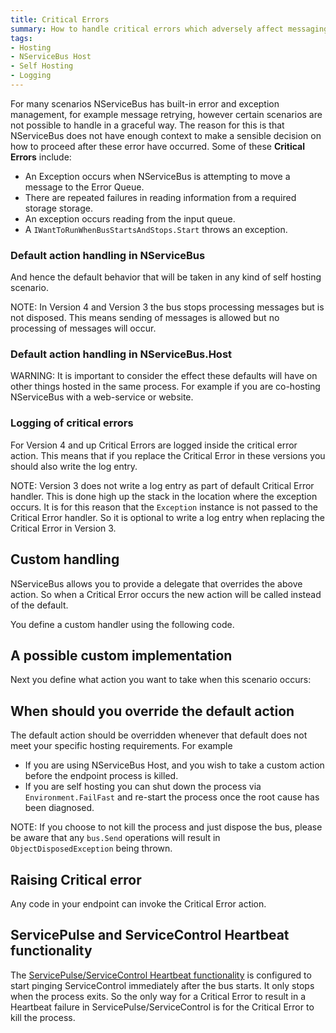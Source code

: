 ```yaml
---
title: Critical Errors 
summary: How to handle critical errors which adversely affect messaging in your endpoint.
tags:
- Hosting
- NServiceBus Host
- Self Hosting
- Logging
---
```


For many scenarios NServiceBus has built-in error and exception management, for example message retrying, however certain scenarios are not possible to handle in a graceful way. The reason for this is that NServiceBus does not have enough context to make a sensible decision on how to proceed after these error have occurred. Some of these **Critical Errors** include:

 * An Exception occurs when NServiceBus is attempting to move a message to the Error Queue.
 * There are repeated failures in reading information from a required storage storage.
 * An exception occurs reading from the input queue.
 * A `IWantToRunWhenBusStartsAndStops.Start` throws an exception.


### Default action handling in NServiceBus

And hence the default behavior that will be taken in any kind of self hosting scenario.

<!-- import DefaultCriticalErrorAction -->

NOTE:  In Version 4 and Version 3 the bus stops processing messages but is not disposed. This means sending of messages is allowed but no processing of messages will occur.


### Default action handling in NServiceBus.Host

<!-- import DefaultHostCriticalErrorAction -->

WARNING: It is important to consider the effect these defaults will have on other things hosted in the same process. For example if you are co-hosting NServiceBus with a web-service or website.  


### Logging of critical errors

For Version 4 and up Critical Errors are logged inside the critical error action. This means that if you replace the Critical Error in these versions you should also write the log entry.

<!-- import DefaultCriticalErrorActionLogging -->

NOTE:  Version 3 does not write a log entry as part of default Critical Error handler. This is done high up the stack in the location where the exception occurs. It is for this reason that the `Exception` instance is not passed to the Critical Error handler. So it is optional to write a log entry when replacing the Critical Error in Version 3.


## Custom handling

NServiceBus allows you to provide a delegate that overrides the above action. So when a Critical Error occurs the new action will be called instead of the default.
 
You define a custom handler using the following code.

<!-- import DefiningCustomHostErrorHandlingAction -->


## A possible custom implementation

Next you define what action you want to take when this scenario occurs:

<!-- import CustomHostErrorHandlingAction -->


## When should you override the default action

The default action should be overridden whenever that default does not meet your specific hosting requirements. For example 

- If you are using NServiceBus Host, and you wish to take a custom action before the endpoint process is killed.
- If you are self hosting you can shut down the process via `Environment.FailFast` and re-start the process once the root cause has been diagnosed. 

NOTE: If you choose to not kill the process and just dispose the bus, please be aware that any `bus.Send` operations will result in `ObjectDisposedException` being thrown.


## Raising Critical error

Any code in your endpoint can invoke the Critical Error action.

<!-- import InvokeCriticalError -->


## ServicePulse and ServiceControl Heartbeat functionality

The [ServicePulse/ServiceControl Heartbeat functionality](/servicepulse/intro-endpoints-heartbeats.md) is configured to start pinging ServiceControl immediately after the bus starts. It only stops when the process exits. So the only way for a Critical Error to result in a Heartbeat failure in ServicePulse/ServiceControl is for the Critical Error to kill the process.